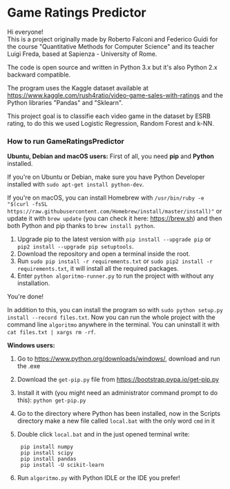# Game Ratings Predictor  

Hi everyone!  
This is a project originally made by Roberto Falconi and Federico Guidi for the course "Quantitative Methods for Computer Science" and its teacher Luigi Freda, based at Sapienza - University of Rome.  

The code is open source and written in Python 3.x but it's also Python 2.x backward compatible.  

The program uses the Kaggle dataset available at https://www.kaggle.com/rush4ratio/video-game-sales-with-ratings and the Python libraries "Pandas" and "Sklearn".  

This project goal is to classifie each video game in the dataset by ESRB rating, to do this we used Logistic Regression, Random Forest and k-NN.  

### How to run GameRatingsPredictor
**Ubuntu, Debian and macOS users:**
First of all, you need **pip** and **Python** installed. 

If you're on Ubuntu or Debian, make sure you have Python Developer installed with `sudo apt-get install python-dev`. 

If you're on macOS, you can install Homebrew with `/usr/bin/ruby -e "$(curl -fsSL https://raw.githubusercontent.com/Homebrew/install/master/install)"` or update it with `brew update` (you can check it here: https://brew.sh) and then both Python and pip thanks to `brew install python`.

1. Upgrade pip to the latest version with `pip install --upgrade pip` or `pip2 install --upgrade pip setuptools`.
2. Download the repository and open a terminal inside the root.
3. Run `sudo pip install -r requirements.txt` or `sudo pip2 install -r requirements.txt`, it will install all the required packages.
4. Enter `python algoritmo-runner.py` to run the project with without any installation.

You're done!

In addition to this, you can install the program so with `sudo python setup.py install --record files.txt`. Now you can run the whole project with the command line `algoritmo` anywhere in the terminal. You can uninstall it with `cat files.txt | xargs rm -rf`.


**Windows users:**
1. Go to https://www.python.org/downloads/windows/, download and run the .exe
2. Download the `get-pip.py` file from https://bootstrap.pypa.io/get-pip.py
3. Install it with (you might need an administrator command prompt to do this):
	`python get-pip.py`
4. Go to the directory where Python has been installed, now in the Scripts directory make a new file called `local.bat` with the only word `cmd` in it
3. Double click `local.bat` and in the just opened terminal write:
	    
	    pip install numpy
	    pip install scipy
	    pip install pandas
	    pip install -U scikit-learn
4. Run `algoritmo.py` with Python IDLE or the IDE you prefer!
